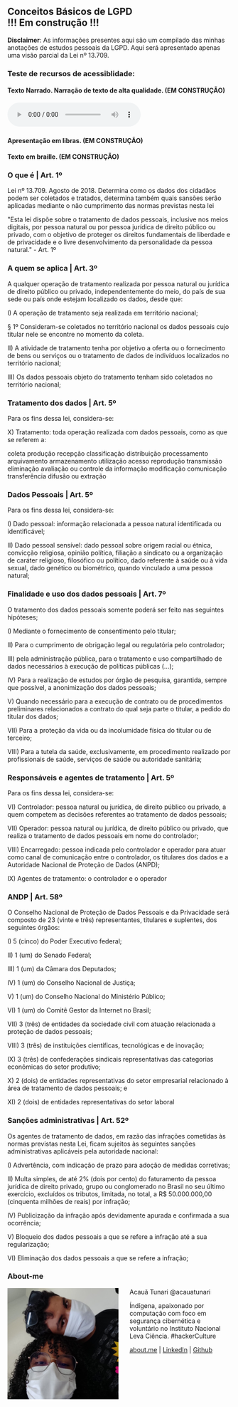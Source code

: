 ## Conceitos Básicos de LGPD<br>!!! Em construção !!!

**Disclaimer**: As informações presentes aqui são um compilado das minhas anotações de estudos pessoais da LGPD. Aqui será apresentado apenas uma visão parcial da Lei nº 13.709.  

### Teste de recursos de acessiblidade: 
#### Texto Narrado. Narração de texto de alta qualidade. (EM CONSTRUÇÃO)
   <audio id="Test_Audio" controls>
        <source src=
"https://raw.githubusercontent.com/acauatunari/LGPD-studies/main/acessibilidade/Fabio-Brazza-Cancelado.mp3"
        type="audio/mpeg">
    </audio>
    
#### Apresentação em libras. (EM CONSTRUÇÃO)

#### Texto em braille. (EM CONSTRUÇÃO)

### O que é | Art. 1º
<p aling="justify">Lei nº 13.709. Agosto de 2018. Determina como os dados dos cidadãos podem ser coletados e tratados, determina também quais sansões serão aplicadas mediante o não cumprimento das normas previstas nesta lei</p>

<p aling="justify">"Esta lei dispõe sobre o tratamento de dados pessoais, inclusive nos meios digitais, por pessoa natural ou por pessoa jurídica de direito público ou privado, com o objetivo de proteger os direitos fundamentais de liberdade e de privacidade e o livre desenvolvimento da personalidade da pessoa natural." - Art. 1º</p>

### A quem se aplica | Art. 3º
<p aling="justify">A qualquer operação de tratamento realizada por pessoa natural ou jurídica de direito público ou privado, independentemente do meio, do país de sua sede ou país onde estejam localizado os dados, desde que:</p>

I) A operação de tratamento seja realizada em território nacional; 

§ 1º Consideram-se coletados no território nacional os dados pessoais cujo titular nele se encontre no momento da coleta.

II) A atividade de tratamento tenha por objetivo a oferta ou o fornecimento de bens ou serviços ou o tratamento de dados de indivíduos localizados no território nacional; 

III) Os dados pessoais objeto do tratamento tenham sido coletados no território nacional;

### Tratamento dos dados | Art. 5º
<p aling="justify">Para os fins dessa lei, considera-se:</p>

X) Tratamento: toda operação realizada com dados pessoais, como as que se referem a:

coleta 
produção 
recepção 
classificação 
distribuição 
processamento 
arquivamento 
armazenamento 
utilização 
acesso 
reprodução 
transmissão 
eliminação 
avaliação ou controle da informação
modificação 
comunicação 
transferência 
difusão ou extração

### Dados Pessoais | Art. 5º
<p aling="justify">Para os fins dessa lei, considera-se:</p>

I) Dado pessoal: informação relacionada a pessoa natural identificada ou identificável; 

II) Dado pessoal sensível: dado pessoal sobre origem racial ou étnica, convicção religiosa, opinião política, filiação a sindicato ou a organização de caráter religioso, filosófico ou político, dado referente à saúde ou à vida sexual, dado genético ou biométrico, quando vinculado a uma pessoa natural;

### Finalidade e uso dos dados pessoais | Art. 7º
<p aling="justify">O tratamento dos dados pessoais somente poderá ser feito nas seguintes hipóteses;</p>

I) Mediante o fornecimento de consentimento pelo titular; 

II) Para o cumprimento de obrigação legal ou regulatória pelo controlador; 

III) pela administração pública, para o tratamento e uso compartilhado de dados necessários à execução de políticas públicas (...);

IV) Para a realização de estudos por órgão de pesquisa, garantida, sempre que possível, a anonimização dos dados pessoais; 
   
V) Quando necessário para a execução de contrato ou de procedimentos preliminares relacionados a contrato do qual seja parte o titular, a pedido do titular dos dados;
   
VII) Para a proteção da vida ou da incolumidade física do titular ou de terceiro; 
   
VIII) Para a tutela da saúde, exclusivamente, em procedimento realizado por profissionais de saúde, serviços de saúde ou autoridade sanitária;
   
### Responsáveis e agentes de tratamento | Art. 5º
<p aling="justify">Para os fins dessa lei, considera-se:</p>

VI) Controlador: pessoa natural ou jurídica, de direito público ou privado, a quem competem as decisões referentes ao tratamento de dados pessoais; 

VII) Operador: pessoa natural ou jurídica, de direito público ou privado, que realiza o tratamento de dados pessoais em nome do controlador;

VIII) Encarregado: pessoa indicada pelo controlador e operador para atuar como canal de comunicação entre o controlador, os titulares dos dados e a Autoridade Nacional de Proteção de Dados (ANPD); 

IX) Agentes de tratamento: o controlador e o operador

### ANDP | Art. 58º
<p aling="justify">O Conselho Nacional de Proteção de Dados Pessoais e da Privacidade será composto de 23 (vinte e três) representantes, titulares e suplentes, dos seguintes órgãos:</p>

I) 5 (cinco) do Poder Executivo federal; 

II) 1 (um) do Senado Federal; 

III) 1 (um) da Câmara dos Deputados; 

IV) 1 (um) do Conselho Nacional de Justiça;

V) 1 (um) do Conselho Nacional do Ministério Público; 

VI) 1 (um) do Comitê Gestor da Internet no Brasil; 

VII) 3 (três) de entidades da sociedade civil com atuação relacionada a proteção de dados pessoais; 

VIII) 3 (três) de instituições científicas, tecnológicas e de inovação; 

IX) 3 (três) de confederações sindicais representativas das categorias econômicas do setor produtivo;

X) 2 (dois) de entidades representativas do setor empresarial relacionado à área de tratamento de dados pessoais; e 

XI) 2 (dois) de entidades representativas do setor laboral

### Sanções administrativas | Art. 52º
<p aling="justify">Os agentes de tratamento de dados, em razão das infrações cometidas às normas previstas nesta Lei, ficam sujeitos às seguintes sanções administrativas aplicáveis pela autoridade nacional:</p>

I) Advertência, com indicação de prazo para adoção de medidas corretivas;

II) Multa simples, de até 2% (dois por cento) do faturamento da pessoa jurídica de direito privado, grupo ou conglomerado no Brasil no seu último exercício, excluídos os tributos, limitada, no total, a R$ 50.000.000,00 (cinquenta milhões de reais) por infração; 

IV) Publicização da infração após devidamente apurada e confirmada a sua ocorrência;

V) Bloqueio dos dados pessoais a que se refere a infração até a sua regularização; 

VI) Eliminação dos dados pessoais a que se refere a infração;

### About-me


<div>
   <img width="250" height="250" src='https://raw.githubusercontent.com/acauatunari/LGPD-studies/main/img/acaua-profiler.jpeg' align="left" style="margin-right: 25px;">
   <p aling="right">Acauã Tunari @acauatunari</p>
   <p aling="right">Índígena, apaixonado por computação com foco em segurança cibernética e voluntário no Instituto Nacional Leva Ciência. #hackerCulture</p>
   <p aling="right"><a href="https://about.me/acauatunari/" target="_blank">about.me</a> | <a href="https://www.linkedin.com/in/acauatunari/" target="_blank">LinkedIn</a> | <a href="https://github.com/acauatunari/" target="_blank">Github</a></p>
   
</div>
<br>
<br>
<br>
